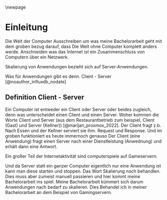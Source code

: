 \newpage
# Einleitung

Die Welt der Computer 
Ausschreiben um was meine Bachelorarbeit geht mit dem groben bezug darauf, dass Die Welt ohne Computer komplett anders werde. Anschneiden was das Internet ist ein Zusammenschluss von Computern über ein Netzwerk. 

Skalierung von Anwendungen bezieht sich auf Server-Anwendungen.

Was für Anwendungen gibt es denn. Client - Server [@noauthor_influxdb_nodate]

## Definition Client - Server
Ein Computer ist entweder ein Client oder Server oder beides zugleich, denn was unterscheidet einen Client und einen Server. Woher kommen die Worte Client und Server (aus dem Restaurantbetrieb zum beispiel, Client (Gast) und Server (Kellner)) [@marijan_proxmox_2022]. Der Client fragt z.b. Nach Essen und der Kellner serviert sie ihm. Request und Response. Und im groben funktioniert es heute immernoch genauso Der Client (eine Anwendung) fragt einen Server nach einer Dienstleistung (Anwednung) und erhält dann eine Antwort.

Ein großer Teil der Internetaktivität sind computerspiele auf Gameservern.



Und da Server statt ein ganzer Computer eigentlich nur eine Anwendung ist kann man diese starten und stoppen. Das Wort Skalierung noch behandlen. Dies muss aber zumeist manuell passieren und hier kommt meine Bachelorarbeit ins spiel. Meine Bachelorarbeit kümmert sich darum Anwendungen nach bedarf zu skalieren. Dies Behandel ich in meiner Bachelorarbeit an dem Beispiel von Gamingservern.


